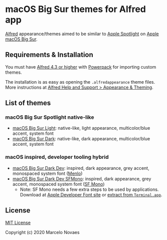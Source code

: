 # macOS Big Sur themes for Alfred app

[Alfred](https://www.alfredapp.com/) appearance/themes aimed to be similar to [Apple Spotlight](https://en.wikipedia.org/wiki/Spotlight_(software)) on [Apple macOS Big Sur](https://www.apple.com/macos/big-sur/).

## Requirements & Installation

You must have [Alfred 4.3 or higher](https://www.alfredapp.com/changelog/) with [Powerpack](https://www.alfredapp.com/powerpack/) for importing custom themes.

The installation is as easy as opening the `.alfredappearance` theme files.
More instructions at [Alfred Help and Support > Appearance & Theming](https://www.alfredapp.com/help/appearance/).

## List of themes

### macOS Big Sur Spotlight native-like

- [macOS Big Sur Light](macOS-BigSur-Light.alfredappearance): native-like, light appearance, multicolor/blue accent, system font
- [macOS Big Sur Dark](macOS-BigSur-Dark.alfredappearance): native-like, dark appearance, multicolor/blue accent, system font

### macOS inspired, developer tooling hybrid

- [macOS Big Sur Dark Dev](macOS-BigSur-Dark-Dev.alfredappearance): inspired, dark appearance, grey accent, monospaced system font ([Menlo](https://en.wikipedia.org/wiki/Menlo_(typeface)))
- [macOS Big Sur Dark Dev SFMono](macOS-BigSur-Dark-Dev-SFMono.alfredappearance): inspired, dark appearance, grey accent, monospaced system font ([SF Mono](https://en.wikipedia.org/wiki/San_Francisco_(sans-serif_typeface)))
  - Note: SF Mono needs a few extra steps to be used by applications. Download at [Apple Developer Font site](https://developer.apple.com/fonts/) or [extract from `Terminal.app`](https://osxdaily.com/2018/01/07/use-sf-mono-font-mac/).

## License

[MIT License](LICENSE)

Copyright (c) 2020 Marcelo Novaes
